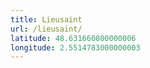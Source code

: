 ```yaml
---
title: Lieusaint
url: /lieusaint/
latitude: 48.631660800000006
longitude: 2.5514783000000003
---
```

